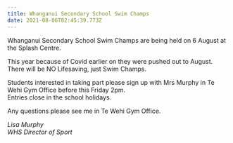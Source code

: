 ```yaml
---
title: Whanganui Secondary School Swim Champs
date: 2021-08-06T02:45:39.773Z
---
```

Whanganui Secondary School Swim Champs are being held on 6 August at the Splash Centre.


This year because of Covid earlier on they were pushed out to August.  
There will be NO Lifesaving, just Swim Champs.


Students interested in taking part please sign up with Mrs Murphy in Te Wehi Gym Office before this Friday 2pm.  
Entries close in the school holidays.  

Any questions please see me in Te Wehi Gym Office.

*Lisa Murphy  
WHS Director of Sport*